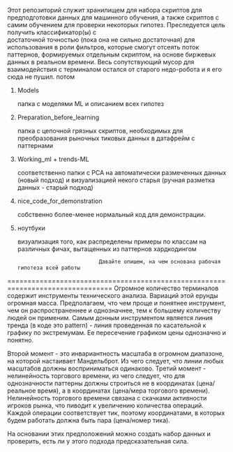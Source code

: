 Этот репозиторий служит хранилищем для набора скриптов для предподготовки данных для машинного обучения, 
а также скриптов с самим обучением для проверки некоторых гипотез. Преследуется цель получить классификатор(ы) с  
достаточной точностью (пока она не сильно достаточная) для использования в роли фильтров, которые смогут отсеять 
поток паттернов, формируемых отдельным скриптом, на основе биржевых данных в реальном времени. Весь сопутствующий 
мусор для взаимодействия с терминалом остался от старого недо-робота и я его сюда не пушил. потом 

1.  Models

    папка с моделями ML и описанием всех гипотез
    
    
2.  Preparation_before_learning

    папка с цепочной грязных скриптов, необходимых для преобразования рыночных тиковых данных в датафрейм с паттернами


3.  Working_ml + trends-ML   

    соответственно папки с PCA на автоматически размеченных данных (новый подход) и
    визуализацией некого старья (ручная разметка данных - старый подход)
    
4.  nice_code_for_demonstration

    собственно более-менее нормальный код для демонстрации. 
    
    
5.  ноутбуки

    визуализация того, как распределены примеры по классам на различных фичах, вытащенных из паттернов хардкодингом

                                  Давайте опишем, на чем основана рабочая гипотеза всей работы
================================================================================
Огромное количество терминалов содержит инструменты технического анализа. Вариаций этой ерунды огромная масса. Предполагаем, 
что чем проще и понятнее инструмент, чем он распространеннее и однозначнее, тем к большему количеству людей он применим.
Самым донным инструментом является линия тренда (в коде это pattern) - линия проведенная по касательной к графику по экстремумам. Ее пересечение графиком цены однозначно и понятно.

Второй момент - это инвариантность масштаба в огромном диапазоне, на которой настаивает Мандельброт. Из чего следует, что линии 
любых масштабов должны восприниматься одинаково. 
Третий момент - нелинейность торгового времени, из чего следует, что для однозначности паттерны должны строиться не в координатах 
(цена/реальное время), а в координатах (цена/мера торгового времени). Нелинейность торгового времени связана с скачками активности 
игроков рынка, что пиводит к увеличению количества операций. Каждой операции соответствует тик, поэтому координатами, в которых 
будем работать должна быть пара (цена/номер тика).

На основании этих предположений можно создать набор данных и проверить, есть ли у этого подхода предсказательная сила.

